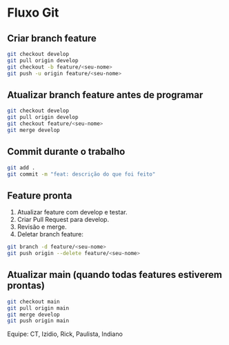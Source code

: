 # Fluxo Git

## Criar branch feature
```bash
git checkout develop
git pull origin develop
git checkout -b feature/<seu-nome>
git push -u origin feature/<seu-nome>
```

## Atualizar branch feature antes de programar
```bash
git checkout develop
git pull origin develop
git checkout feature/<seu-nome>
git merge develop
```

## Commit durante o trabalho
```bash
git add .
git commit -m "feat: descrição do que foi feito"
```

## Feature pronta
1. Atualizar feature com develop e testar.
2. Criar Pull Request para develop.
3. Revisão e merge.
4. Deletar branch feature:
```bash
git branch -d feature/<seu-nome>
git push origin --delete feature/<seu-nome>
```

## Atualizar main (quando todas features estiverem prontas)
```bash
git checkout main
git pull origin main
git merge develop
git push origin main
```

Equipe: CT, Izidio, Rick, Paulista, Indiano
